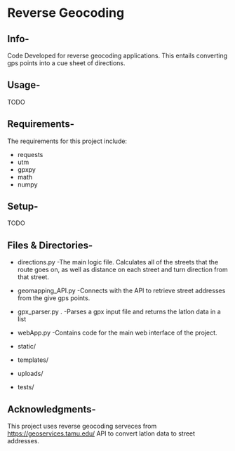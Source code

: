 # Reverse Geocoding 

## Info-
Code Developed for reverse geocoding applications. This entails converting gps points into a cue sheet of directions. 

## Usage- 
TODO

## Requirements-
The requirements for this project include:
- requests
- utm
- gpxpy
- math
- numpy

## Setup-
TODO

## Files & Directories-
* directions.py
-The main logic file. Calculates all of the streets that the route goes on, as well as distance on each street and turn direction from that street. 

* geomapping_API.py
-Connects with the API to retrieve street addresses from the give gps points.

* gpx_parser.py .
-Parses a gpx input file and returns the latlon data in a list

* webApp.py
-Contains code for the main web interface of the project.

* static/

* templates/

* uploads/

* tests/

## Acknowledgments-
This project uses reverse geocoding serveces from https://geoservices.tamu.edu/ API to convert latlon data to street addresses. 
